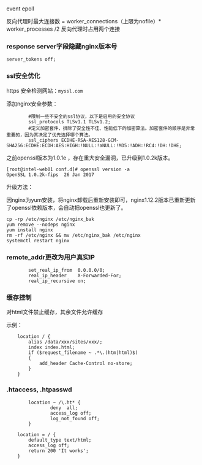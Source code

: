 #
event epoll

反向代理时最大连接数 = worker_connections（上限为nofile）* worker_processes /2
反向代理时占用两个连接

### response server字段隐藏nginx版本号
```
server_tokens off;
```
### ssl安全优化
https 安全检测网站：`myssl.com`

添加nginx安全参数：
```
    	#限制一些不安全的ssl协议，以下是启用的安全协议
        ssl_protocols TLSv1.1 TLSv1.2;
        #定义加密套件，排除了安全性不佳、性能低下的加密算法。加密套件的顺序是非常重要的，因为其决定了优先选择哪个算法。
        ssl_ciphers ECDHE-RSA-AES128-GCM-SHA256:ECDHE:ECDH:AES:HIGH:!NULL:!aNULL:!MD5:!ADH:!RC4:!DH:!DHE;
```
之前openssl版本为1.0.1e ，存在重大安全漏洞，已升级到1.0.2k版本。

```
[root@intel-web01 conf.d]# openssl version -a
OpenSSL 1.0.2k-fips  26 Jan 2017
```
升级方法：

因nginx为yum安装，将nginx卸载后重新安装即可，nginx1.12.2版本已重新更新了openssl依赖版本，会自动把openssl也更新了。
```
cp -rp /etc/nginx /etc/nginx_bak
yum remove --nodeps nginx
yum install nginx
rm -rf /etc/nginx && mv /etc/nginx_bak /etc/nginx
systemctl restart nginx
```






### remote_addr更改为用户真实IP

```
        set_real_ip_from  0.0.0.0/0;
        real_ip_header    X-Forwarded-For;
        real_ip_recursive on;

```
### 缓存控制

对html文件禁止缓存，其余文件允许缓存

示例：
```
    location / {
        alias /data/xxx/sites/xxx/;
        index index.html;
        if ($request_filename ~ .*\.(htm|html)$)
        {
            add_header Cache-Control no-store;
        }
    }
```
### .htaccess, .htpasswd
```
        location ~ /\.ht* {
                deny  all;
				access_log off;
				log_not_found off;
        } 
```

```
    location = / {
        default_type text/html;
        access_log off;
        return 200 'It works';
    }
```
